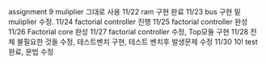 assignment 9 muliplier 그대로 사용
11/22 ram 구현 완료
11/23 bus 구현 밑 muliplier 수정.
11/24 factorial controller 진행
11/25 factorial controller 완성
11/26 Factorial core 완성
11/27 factorial controller 수정, Top모듈 구현
11/28 전체 불필요한 것들 수정, 테스트벤치 구현, 테스트 벤치후 발생문제 수정
11/30 10! test 완료, 문법 수정